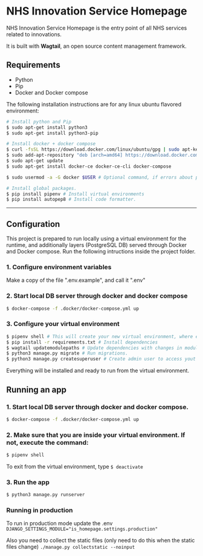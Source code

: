 # NHS Innovation Service Homepage
NHS Innovation Service Homepage is the entry point of all NHS services related to innovations.

It is built with **Wagtail**, an open source content management framework.


## Requirements
- Python
- Pip
- Docker and Docker compose

The following installation instructions are for any linux ubuntu flavored environment:

``` bash
# Install python and Pip
$ sudo apt-get install python3
$ sudo apt-get install python3-pip

# Install docker + docker compose 
$ curl -fsSL https://download.docker.com/linux/ubuntu/gpg | sudo apt-key add -
$ sudo add-apt-repository "deb [arch=amd64] https://download.docker.com/linux/ubuntu RELEASE stable" # Check RELEASE in "cat /etc/os-release", UBUNTU_CODENAME
$ sudo apt-get update
$ sudo apt-get install docker-ce docker-ce-cli docker-compose

$ sudo usermod -a -G docker $USER # Optional command, if errors about permissions happens when running commands

# Install global packages.
$ pip install pipenv # Install virtual environments
$ pip install autopep8 # Install code formatter.
```
---

## Configuration
This project is prepared to run locally using a virtual environment for the runtime, and additionally layers (PostgreSQL DB) served through Docker and Docker compose. Run the following intructions inside the project folder.

### 1. Configure environment variables
Make a copy of the file ".env.example", and call it ".env"

### 2. Start local DB server through docker and docker compose
```bash
$ docker-compose -f .docker/docker-compose.yml up
```

### 3. Configure your virtual environment
``` bash
$ pipenv shell # This will create your new virtual environment, where everything runs.
$ pip install -r requirements.txt # Install dependencies
$ wagtail updatemodulepaths # Update dependencies with changes in module paths. This will be needed until all dependencies are updated to the wagtail version used. (https://docs.wagtail.org/en/stable/releases/3.0.html#changes-to-module-paths)
$ python3 manage.py migrate # Run migrations.
$ python3 manage.py createsuperuser # Create admin user to access yout local admin area.

```
Everything will be installed and ready to run from the virtual environment.

## Running an app
### 1. Start local DB server through docker and docker compose.
```bash
$ docker-compose -f .docker/docker-compose.yml up
```
### 2. Make sure that you are inside your virtual environment. If not, execute the command:
```bash
$ pipenv shell
```
To exit from the virtual environment, type `$ deactivate`
### 3. Run the app
```bash
$ python3 manage.py runserver
```

### Running in production
To run in production mode update the .env
`DJANGO_SETTINGS_MODULE="is_homepage.settings.production"`

Also you need to collect the static files (only need to do this when the static files change)
`./manage.py collectstatic --noinput`
